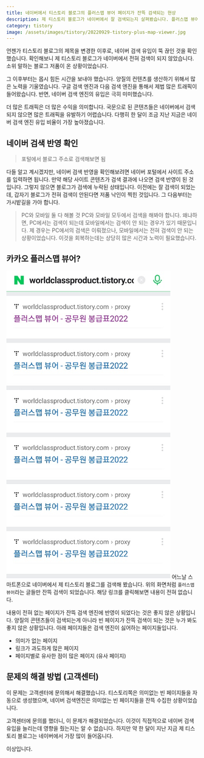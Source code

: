 ```yaml
---
title: 네이버에서 티스토리 블로그의 플러스맵 뷰어 페이지가 잔뜩 검색되는 현상
description: 제 티스토리 블로그가 네이버에서 잘 검색되는지 살펴봤습니다. 플러스맵 뷰어라는 의미없는 빈 페이지들이 잔뜩 수집되어 있었습니다. 
category: tistory
image: /assets/images/tistory/20220929-tistory-plus-map-viewer.jpg
---
```


언젠가 티스토리 블로그의 제목을 변경한 이후로, 
네이버 검색 유입이 뚝 끊인 것을 확인했습니다. 
확인해보니 제 티스토리 블로그가 네이버에서 전혀 검색이 되지 않았습니다. 
소위 말하는 블로그 저품이 온 상황이었습니다. 


그 이후부터는 몹시 힘든 시간을 보내야 했습니다. 
양질의 컨텐츠를 생산하기 위해서 많은 노력을 기울였습니다. 
구글 검색 엔진과 다음 검색 엔진을 통해서 제법 많은 트래픽이 들어왔습니다. 
반면, 네이버 검색 엔진의 유입은 극히 미미했습니다. 


더 많은 트래픽은 더 많은 수익을 의미합니다. 
국문으로 된 콘텐츠들은 네이버에서 검색되지 않으면 많은 트래픽을 유발하기 어렵습니다. 
다행히 한 달이 조금 지난 지금은 네이버 검색 엔진 유입 비율이 가장 높아졌습니다. 


네이버 검색 반영 확인
---

>포털에서 블로그 주소로 검색해보면 됨

다들 알고 계시겠지만, 네이버 검색 반영을 확인해보려면 
네이버 포털에서 사이트 주소를 입력하면 됩니다. 
만약 해당 사이트 콘텐츠가 검색 결과에 나오면 검색 반영이 된 것입니다. 
그렇지 않으면 블로그가 검색에 누락된 상태입니다. 
이전에는 잘 검색이 되었는데, 갑자기 블로그가 전혀 검색이 안된다면 저품 낙인이 찍힌 것입니다. 
그 다음부터는 가시밭길을 가야 합니다. 


>PC와 모바일 둘 다 해볼 것
PC와 모바일 모두에서 검색을 해봐야 합니다. 
왜냐하면, PC에서는 검색이 되는데 모바일에서는 검색이 안 되는 경우가 있기 때문입니다. 
제 경우는 PC에서의 검색은 이뤄졌으나, 
모바일에서는 전혀 검색이 안 되는 상황이었습니다. 
이것을 회복하는데는 상당히 많은 시간과 노력이 필요했습니다. 


카카오 플러스맵 뷰어?
---

![](/assets/images/tistory/20220929-tistory-plus-map-viewer.jpg)
어느날 스마트폰으로 네이버에서 제 티스토리 블로그를 검색해 봤습니다. 
위의 화면처럼 `플러스맵 뷰어`라는 글들만 잔뜩 검색이 되었습니다. 
해당 링크를 클릭해보면 내용이 전혀 없습니다. 


내용이 전혀 없는 페이지가 잔뜩 검색 엔진에 반영이 되었다는 것은 좋지 않은 상황입니다. 
양질의 콘텐츠들이 검색되는게 아니라 빈 페이지가 잔뜩 검색이 되는 것은 누가 봐도 좋지 않은 상황입니다. 
아래 페이지들은 검색 엔진이 싫어하는 페이지들입니다.
- 의미가 없는 페이지
- 링크가 과도하게 많은 페이지
- 페이지별로 유사한 점이 많은 페이지 (유사 페이지)


문제의 해결 방법 (고객센터)
---

이 문제는 고객센터에 문의해서 해결했습니다. 
티스토리쪽은 의미없는 빈 페이지들을 자동으로 생성했으며, 
네이버 검색엔진은 의미없는 빈 페이지들을 잔뜩 수집한 상황이었습니다. 


고객센터에 문의를 했더니, 이 문제가 해결되었습니다. 
이것이 직접적으로 네이버 검색 유입을 늘리는데 영향을 줬는지는 알 수 없습니다. 
하지만 약 한 달이 지난 지금 제 티스토리 블로그는 네이버에서 가장 많이 들어옵니다. 


이상입니다. 